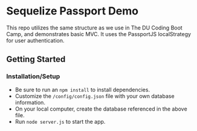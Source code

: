 # Sequelize Passport Demo
This repo utilizes the same structure as we use in The DU Coding Boot Camp, and demonstrates basic MVC. It uses the PassportJS localStrategy for user authentication.

## Getting Started

### Installation/Setup

* Be sure to run an `npm install` to install dependencies.
* Customize the `/config/config.json` file with your own database information. 
* On your local computer, create the database referenced in the above file.
* Run `node server.js` to start the app.